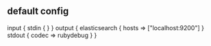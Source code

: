 
## default config

input { stdin { } }
output {
  elasticsearch { hosts => ["localhost:9200"] }
  stdout { codec => rubydebug }
}
